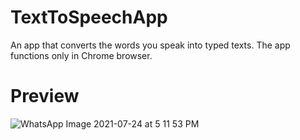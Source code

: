 # TextToSpeechApp

An app that converts the words you speak into typed texts.
The app functions only in Chrome browser.

# Preview

![WhatsApp Image 2021-07-24 at 5 11 53 PM](https://user-images.githubusercontent.com/65803594/126867370-0a4e002d-bab0-4e72-a6d6-4ea3138d5ca5.jpeg)


